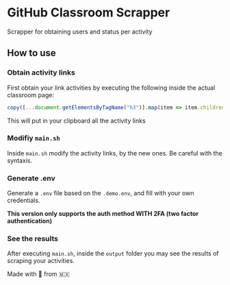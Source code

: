 # GitHub Classroom Scrapper

Scrapper for obtaining users and status per activity

## How to use

### Obtain activity links
First obtain your link activities by executing the following inside the actual classroom page:

```javascript
copy([...document.getElementsByTagName("h3")].map(item => item.children[0].href));
```

This will put in your clipboard all the activity links

### Modifiy `main.sh`

Inside `main.sh` modify the activity links, by the new ones. Be careful with the syntaxis.

### Generate .env

Generate a `.env` file based on the `.demo.env`, and fill with your own credentials.

**This version only supports the auth method WITH 2FA (two factor authentication)**

### See the results

After executing `main.sh`, inside the `output` folder you may see the results of scraping your activities.


Made with 💙 from 🇲🇽
